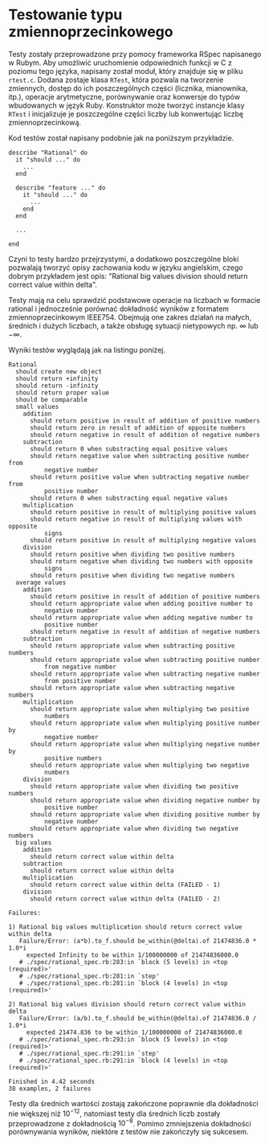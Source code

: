 # Testowanie typu zmiennoprzecinkowego

Testy zostały przeprowadzone przy pomocy frameworka RSpec napisanego w Rubym.
Aby umożliwić uruchomienie odpowiednich funkcji w C z poziomu tego języka,
napisany został moduł, który znajduje się w pliku `rtest.c`.
Dodana zostaje klasa `RTest`, która pozwala na tworzenie zmiennych, dostęp do
ich poszczególnych części (licznika, mianownika, itp.), operacje arytmetyczne,
porównywanie oraz konwersje do typów wbudowanych w język Ruby.
Konstruktor może tworzyć instancje klasy `RTest` i inicjalizuje je poszczególne
części liczby lub konwertując liczbę zmiennoprzecinkową.

Kod testów został napisany podobnie jak na poniższym przykładzie.

    describe "Rational" do
      it "should ..." do
        ...
      end

      describe "feature ..." do
        it "should ..." do
          ...
        end
      end

      ...

    end

Czyni to testy bardzo przejrzystymi, a dodatkowo poszczególne bloki
pozwalają tworzyć opisy zachowania kodu w języku angielskim, czego dobrym
przykładem jest opis: "Rational big values division should return correct value
within delta".

Testy mają na celu sprawdzić podstawowe operacje na liczbach w formacie rational
i jednocześnie porównać dokładność wyników z formatem zmiennoprzecinkowym
IEEE754. Obejmują one zakres działań na małych, średnich i dużych liczbach, a
także obsługę sytuacji nietypowych np. $\infty$ lub $-\infty$.

Wyniki testów wyglądają jak na listingu poniżej.

    Rational
      should create new object
      should return +infinity
      should return -infinity
      should return proper value
      should be comparable
      small values
        addition
          should return positive in result of addition of positive numbers
          should return zero in result of addition of opposite numbers
          should return negative in result of addition of negative numbers
        subtraction
          should return 0 when substracting equal positive values
          should return negative value when subtracting positive number from
              negative number
          should return positive value when subtracting negative number from
              positive number
          should return 0 when substracting equal negative values
        multiplication
          should return positive in result of multiplying positive values
          should return negative in result of multiplying values with opposite
              signs
          should return positive in result of multiplying negative values
        division
          should return positive when dividing two positive numbers
          should return negative when dividing two numbers with opposite
              signs
          should return positive when dividing two negative numbers
      average values
        addition
          should return positive in result of addition of positive numbers
          should return appropriate value when adding positive number to
              negative number
          should return appropriate value when adding negative number to
              positive number
          should return negative in result of addition of negative numbers
        subtraction
          should return appropriate value when subtracting positive numbers
          should return appropriate value when subtracting positive number
              from negative number
          should return appropriate value when subtracting negative number
              from positive number
          should return appropriate value when subtracting negative numbers
        multiplication
          should return appropriate value when multiplying two positive
              numbers
          should return appropriate value when multiplying positive number by
              negative number
          should return appropriate value when multiplying negative number by
              positive numbers
          should return appropriate value when multiplying two negative
              numbers
        division
          should return appropriate value when dividing two positive numbers
          should return appropriate value when dividing negative number by
              positive number
          should return appropriate value when dividing positive number by
              negative number
          should return appropriate value when dividing two negative numbers
      big values
        addition
          should return correct value within delta
        subtraction
          should return correct value within delta
        multiplication
          should return correct value within delta (FAILED - 1)
        division
          should return correct value within delta (FAILED - 2)

    Failures:

    1) Rational big values multiplication should return correct value within delta
       Failure/Error: (a*b).to_f.should be_within(@delta).of 21474836.0 * 1.0*i
         expected Infinity to be within 1/100000000 of 21474836000.0
       # ./spec/rational_spec.rb:283:in `block (5 levels) in <top (required)>'
       # ./spec/rational_spec.rb:281:in `step'
       # ./spec/rational_spec.rb:281:in `block (4 levels) in <top (required)>'

    2) Rational big values division should return correct value within delta
       Failure/Error: (a/b).to_f.should be_within(@delta).of 21474836.0 / 1.0*i
         expected 21474.836 to be within 1/100000000 of 21474836000.0
       # ./spec/rational_spec.rb:293:in `block (5 levels) in <top (required)>'
       # ./spec/rational_spec.rb:291:in `step'
       # ./spec/rational_spec.rb:291:in `block (4 levels) in <top (required)>'

    Finished in 4.42 seconds
    38 examples, 2 failures

Testy dla średnich wartości zostają zakończone poprawnie dla dokładności nie
większej niż $10^{-12}$, natomiast testy dla średnich liczb zostały
przeprowadzone z dokładnością $10^{-8}$. Pomimo zmniejszenia dokładności
porównywania wyników, niektóre z testów nie zakończyły się sukcesem.

